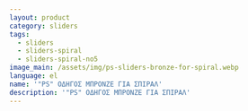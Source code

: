 ```yaml
---
layout: product
category: sliders
tags:
  - sliders
  - sliders-spiral
  - sliders-spiral-no5
image_main: /assets/img/ps-sliders-bronze-for-spiral.webp
language: el
name: '"PS" ΟΔΗΓΟΣ ΜΠΡΟΝΖΕ ΓΙΑ ΣΠΙΡΑΛ'
description: '"PS" ΟΔΗΓΟΣ ΜΠΡΟΝΖΕ ΓΙΑ ΣΠΙΡΑΛ'
---
```

